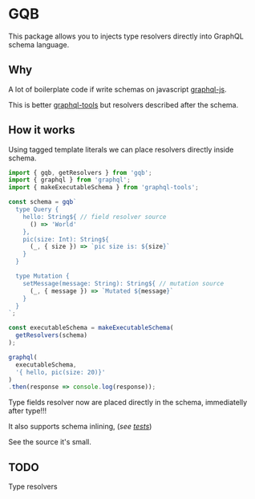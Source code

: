 # GQB

This package allows you to injects type resolvers directly into GraphQL schema language.

## Why

A lot of boilerplate code if write schemas on javascript [graphql-js](https://github.com/graphql/graphql-js).

This is better [graphql-tools](https://github.com/apollographql/graphql-tools) but resolvers described
after the schema.

## How it works

Using tagged template literals we can place resolvers directly inside schema.

```javascript
import { gqb, getResolvers } from 'gqb';
import { graphql } from 'graphql';
import { makeExecutableSchema } from 'graphql-tools';

const schema = gqb`
  type Query {
    hello: String${ // field resolver source
      () => 'World'
    },
    pic(size: Int): String${
      (_, { size }) => `pic size is: ${size}`
    }
  }

  type Mutation {
    setMessage(message: String): String${ // mutation source
      (_, { message }) => `Mutated ${message}`
    }
  }
`;

const executableSchema = makeExecutableSchema(
  getResolvers(schema)
);

graphql(
  executableSchema,
  '{ hello, pic(size: 20)}'
)
.then(response => console.log(response));
```

Type fields resolver now are placed directly in the schema, immediatelly after type!!!

It also supports schema inlining, (*see [tests](./src/__tests__)*)

See the source it's small.

## TODO

Type resolvers
